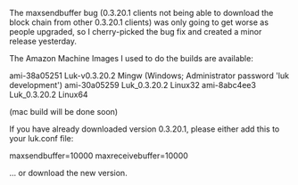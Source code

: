 The maxsendbuffer bug (0.3.20.1 clients not being able to download the block chain from other 0.3.20.1 clients) was only going to get
worse as people upgraded, so I cherry-picked the bug fix and created a minor release yesterday.

The Amazon Machine Images I used to do the builds are available:

  ami-38a05251   Luk-v0.3.20.2 Mingw    (Windows; Administrator password 'luk development')
  ami-30a05259   Luk_0.3.20.2 Linux32
  ami-8abc4ee3   Luk_0.3.20.2 Linux64

(mac build will be done soon)

If you have already downloaded version 0.3.20.1, please either add this to your luk.conf file:

  maxsendbuffer=10000
  maxreceivebuffer=10000

... or download the new version.

